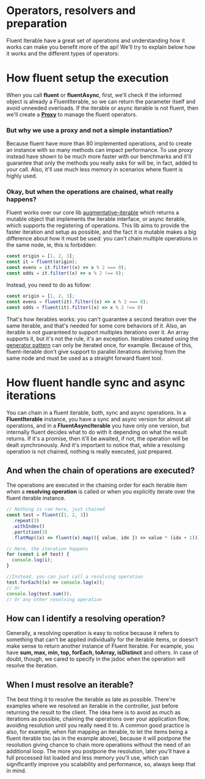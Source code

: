 # Operators, resolvers and preparation

Fluent Iterable have a great set of operations and understanding how it works can make you benefit more of the api! We'll try to explain below how it works and the different types of operators:

# How fluent setup the execution

When you call **fluent** or **fluentAsync**, first, we'll check if the informed object is already a FluentIterable, so we can return the parameter itself and avoid unneeded overloads. If the iterable or async iterable is not fluent, then we'll create a **[Proxy](https://developer.mozilla.org/pt-BR/docs/Web/JavaScript/Reference/Global_Objects/Proxy)** to manage the fluent operators.

### But why we use a proxy and not a simple instantiation?

Because fluent have more than 80 implemented operations, and to create an instance with so many methods can impact performance. To use proxy instead have shown to be much more faster with our benchmarks and it'll guarantee that only the methods you really asks for will be, in fact, added to your call. Also, it'll use much less memory in scenarios where fluent is highly used.

### Okay, but when the operations are chained, what really happens?

Fluent works over our core lib [augmentative-iterable](https://www.npmjs.com/package/augmentative-iterable) which returns a mutable object that implements the iterable interface, or async iterable, which supports the registering of operations. This lib aims to provide the faster iteration and setup as possible, and the fact it is mutable makes a big difference about how it must be used: you can't chain multiple operations in the same node, ie, this is forbidden:

```ts
const origin = [1, 2, 3];
const it = fluent(origin);
const evens = it.filter((x) => x % 2 === 0);
const odds = it.filter((x) => x % 2 !== 0);
```

Instead, you need to do as follow:

```ts
const origin = [1, 2, 3];
const evens = fluent(it).filter((x) => x % 2 === 0);
const odds = fluent(it).filter((x) => x % 2 !== 0)
```

That's how iterables works: you can't guarantee a second iteration over the same iterable, and that's needed for some core behaviors of it. Also, an iterable is not guaranteed to support multiples iterations over it. An array supports it, but it's not the rule, it's an exception. Iterables created using the [generator pattern](https://developer.mozilla.org/en-US/docs/Web/JavaScript/Reference/Global_Objects/Generator) can only be iterated once, for example. Because of this, fluent-iterable don't give support to parallel iterations deriving from the same node and must be used as a straight forward fluent tool.

# How fluent handle sync and async iterations

You can chain in a fluent iterable, both, sync and async operations. In a **FluentIterable** instance, you have a sync and async version for almost all operations, and in a **FluentAsyncIterable** you have only one version, but internally fluent decides what to do with it depending on what the result returns. If it's a promise, then it'll be awaited, if not, the operation will be dealt synchronously. And it's important to notice that, while a resolsing operation is not chained, nothing is really executed, just prepared.

## And when the chain of operations are executed?

The operations are executed in the chaining order for each iterable item when a **resolving operation** is called or when you explicitly iterate over the fluent iterable instance.

```ts
// Nothing is ran here, just chained
const test = fluent([1, 2, 3])
  .repeat(3)
  .withIndex()
  .partition(3)
  .flatMap((x) => fluent(x).map(({ value, idx }) => value * (idx + 1)));

// Here, the iteration happens
for (const i of test) {
  console.log(i);
}

//Instead, you can just call a resolving operation
test.forEach((x) => console.log(x));
// Or
console.log(test.sum());
// Or any other resolving operation
```

## How can I identify a resolving operation?

Generally, a resolving operation is easy to notice because it refers to something that can't be applied individually for the iterable items, or doesn't make sense to return another instance of Fluent Iterable.
For example, you have **sum, max, min, top, forEach, toArray, isDistinct** and others.
In case of doubt, though, we cared to specify in the jsdoc when the operation will resolve the iteration.

## When I must resolve an iterable?

The best thing it to resolve the iterable as late as possible. There're examples where we resolved an iterable in the controller, just before returning the result to the client.
The idea here is to avoid as much as iterations as possible, chaining the operations over your application flow, avoiding resolution until you really need it to. A common good practice is also, for example, when flat mapping an iterable, to let the items being a fluent iterable too (as in the example above), because it will postpone the resolution giving chance to chain more operations without the need of an additional loop.
The more you postpone the resolution, later you'll have a full processed list loaded and less memory you'll use, which can significantly improve you scalability and performance, so, always keep that in mind.
